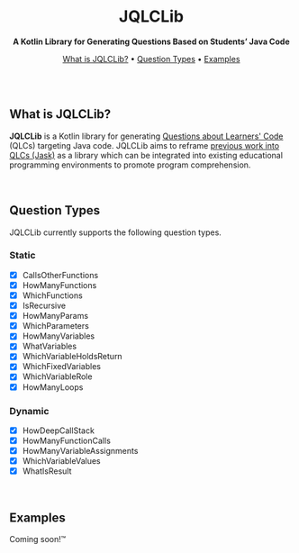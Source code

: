 <div align="center">

# JQLCLib

**A Kotlin Library for Generating Questions Based on Students’ Java Code**

[What is JQLCLib?](#what-is-jqlclib) •
[Question Types](#question-types) •
[Examples](#examples)

</div>

<br><br>

## What is JQLCLib?

**JQLCLib** is a Kotlin library for generating 
[Questions about Learners' Code](http://urn.fi/URN:ISBN:978-952-64-1768-4) (QLCs) targeting Java
code. JQLCLib aims to reframe [previous work into QLCs (Jask)](https://doi.org/10.1145/3502718.3524761) as
a library which can be integrated into existing educational programming environments
to promote program comprehension.

<br>

## Question Types

JQLCLib currently supports the following question types.

### Static

- [X] CallsOtherFunctions
- [X] HowManyFunctions
- [X] WhichFunctions
- [X] IsRecursive
- [X] HowManyParams
- [X] WhichParameters
- [X] HowManyVariables
- [X] WhatVariables
- [X] WhichVariableHoldsReturn
- [X] WhichFixedVariables
- [X] WhichVariableRole
- [X] HowManyLoops

### Dynamic

- [X] HowDeepCallStack
- [X] HowManyFunctionCalls
- [X] HowManyVariableAssignments
- [X] WhichVariableValues
- [X] WhatIsResult

<br>

## Examples

Coming soon!™